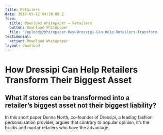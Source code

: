 ```yaml
---
title: Retailers
date: 2017-05-12 04:38:00 Z
form:
  title: Download Whitepaper – Retailers
  button: Download Whitepaper
  file: "/uploads/Whitepaper-How-Dressipi-Can-Help-Retailers-Transform-Their-Biggest-Asset.pdf"
testimonial:
  action: Download Whitepaper
layout: download
---
```


# How Dressipi Can Help Retailers Transform Their Biggest Asset

## What if stores can be transformed into a retailer’s biggest asset not their biggest liability?

In this short paper Donna North, co-founder of Dressipi, a leading fashion personalisation provider, argues that contrary to popular opinion, it’s the bricks and mortar retailers who have the advantage.